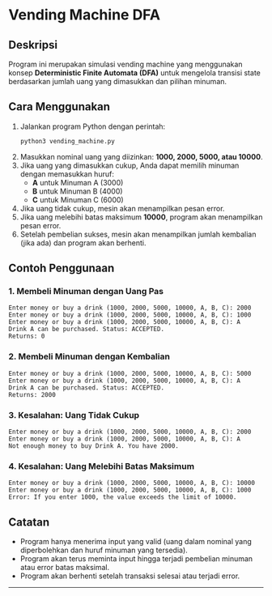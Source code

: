 # Vending Machine DFA

## Deskripsi
Program ini merupakan simulasi vending machine yang menggunakan konsep **Deterministic Finite Automata (DFA)** untuk mengelola transisi state berdasarkan jumlah uang yang dimasukkan dan pilihan minuman.

## Cara Menggunakan
1. Jalankan program Python dengan perintah:
   ```sh
   python3 vending_machine.py
   ```
2. Masukkan nominal uang yang diizinkan: **1000, 2000, 5000, atau 10000**.
3. Jika uang yang dimasukkan cukup, Anda dapat memilih minuman dengan memasukkan huruf:
   - **A** untuk Minuman A (3000)
   - **B** untuk Minuman B (4000)
   - **C** untuk Minuman C (6000)
4. Jika uang tidak cukup, mesin akan menampilkan pesan error.
5. Jika uang melebihi batas maksimum **10000**, program akan menampilkan pesan error.
6. Setelah pembelian sukses, mesin akan menampilkan jumlah kembalian (jika ada) dan program akan berhenti.

## Contoh Penggunaan
### 1. Membeli Minuman dengan Uang Pas
```
Enter money or buy a drink (1000, 2000, 5000, 10000, A, B, C): 2000
Enter money or buy a drink (1000, 2000, 5000, 10000, A, B, C): 1000
Enter money or buy a drink (1000, 2000, 5000, 10000, A, B, C): A
Drink A can be purchased. Status: ACCEPTED.
Returns: 0
```

### 2. Membeli Minuman dengan Kembalian
```
Enter money or buy a drink (1000, 2000, 5000, 10000, A, B, C): 5000
Enter money or buy a drink (1000, 2000, 5000, 10000, A, B, C): A
Drink A can be purchased. Status: ACCEPTED.
Returns: 2000
```

### 3. Kesalahan: Uang Tidak Cukup
```
Enter money or buy a drink (1000, 2000, 5000, 10000, A, B, C): 2000
Enter money or buy a drink (1000, 2000, 5000, 10000, A, B, C): A
Not enough money to buy Drink A. You have 2000.
```

### 4. Kesalahan: Uang Melebihi Batas Maksimum
```
Enter money or buy a drink (1000, 2000, 5000, 10000, A, B, C): 10000
Enter money or buy a drink (1000, 2000, 5000, 10000, A, B, C): 1000
Error: If you enter 1000, the value exceeds the limit of 10000.
```

## Catatan
- Program hanya menerima input yang valid (uang dalam nominal yang diperbolehkan dan huruf minuman yang tersedia).
- Program akan terus meminta input hingga terjadi pembelian minuman atau error batas maksimal.
- Program akan berhenti setelah transaksi selesai atau terjadi error.

---

